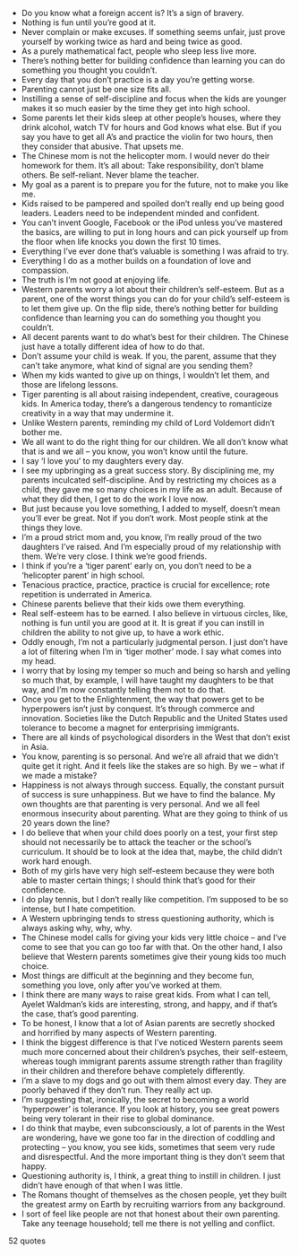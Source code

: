  - Do you know what a foreign accent is? It’s a sign of bravery.
 - Nothing is fun until you’re good at it.
 - Never complain or make excuses. If something seems unfair, just prove yourself by working twice as hard and being twice as good.
 - As a purely mathematical fact, people who sleep less live more.
 - There’s nothing better for building confidence than learning you can do something you thought you couldn’t.
 - Every day that you don’t practice is a day you’re getting worse.
 - Parenting cannot just be one size fits all.
 - Instilling a sense of self-discipline and focus when the kids are younger makes it so much easier by the time they get into high school.
 - Some parents let their kids sleep at other people’s houses, where they drink alcohol, watch TV for hours and God knows what else. But if you say you have to get all A’s and practice the violin for two hours, then they consider that abusive. That upsets me.
 - The Chinese mom is not the helicopter mom. I would never do their homework for them. It’s all about: Take responsibility, don’t blame others. Be self-reliant. Never blame the teacher.
 - My goal as a parent is to prepare you for the future, not to make you like me.
 - Kids raised to be pampered and spoiled don’t really end up being good leaders. Leaders need to be independent minded and confident.
 - You can’t invent Google, Facebook or the iPod unless you’ve mastered the basics, are willing to put in long hours and can pick yourself up from the floor when life knocks you down the first 10 times.
 - Everything I’ve ever done that’s valuable is something I was afraid to try.
 - Everything I do as a mother builds on a foundation of love and compassion.
 - The truth is I’m not good at enjoying life.
 - Western parents worry a lot about their children’s self-esteem. But as a parent, one of the worst things you can do for your child’s self-esteem is to let them give up. On the flip side, there’s nothing better for building confidence than learning you can do something you thought you couldn’t.
 - All decent parents want to do what’s best for their children. The Chinese just have a totally different idea of how to do that.
 - Don’t assume your child is weak. If you, the parent, assume that they can’t take anymore, what kind of signal are you sending them?
 - When my kids wanted to give up on things, I wouldn’t let them, and those are lifelong lessons.
 - Tiger parenting is all about raising independent, creative, courageous kids. In America today, there’s a dangerous tendency to romanticize creativity in a way that may undermine it.
 - Unlike Western parents, reminding my child of Lord Voldemort didn’t bother me.
 - We all want to do the right thing for our children. We all don’t know what that is and we all – you know, you won’t know until the future.
 - I say ‘I love you’ to my daughters every day.
 - I see my upbringing as a great success story. By disciplining me, my parents inculcated self-discipline. And by restricting my choices as a child, they gave me so many choices in my life as an adult. Because of what they did then, I get to do the work I love now.
 - But just because you love something, I added to myself, doesn’t mean you’ll ever be great. Not if you don’t work. Most people stink at the things they love.
 - I’m a proud strict mom and, you know, I’m really proud of the two daughters I’ve raised. And I’m especially proud of my relationship with them. We’re very close. I think we’re good friends.
 - I think if you’re a ‘tiger parent’ early on, you don’t need to be a ‘helicopter parent’ in high school.
 - Tenacious practice, practice, practice is crucial for excellence; rote repetition is underrated in America.
 - Chinese parents believe that their kids owe them everything.
 - Real self-esteem has to be earned. I also believe in virtuous circles, like, nothing is fun until you are good at it. It is great if you can instill in children the ability to not give up, to have a work ethic.
 - Oddly enough, I’m not a particularly judgmental person. I just don’t have a lot of filtering when I’m in ‘tiger mother’ mode. I say what comes into my head.
 - I worry that by losing my temper so much and being so harsh and yelling so much that, by example, I will have taught my daughters to be that way, and I’m now constantly telling them not to do that.
 - Once you get to the Enlightenment, the way that powers get to be hyperpowers isn’t just by conquest. It’s through commerce and innovation. Societies like the Dutch Republic and the United States used tolerance to become a magnet for enterprising immigrants.
 - There are all kinds of psychological disorders in the West that don’t exist in Asia.
 - You know, parenting is so personal. And we’re all afraid that we didn’t quite get it right. And it feels like the stakes are so high. By we – what if we made a mistake?
 - Happiness is not always through success. Equally, the constant pursuit of success is sure unhappiness. But we have to find the balance. My own thoughts are that parenting is very personal. And we all feel enormous insecurity about parenting. What are they going to think of us 20 years down the line?
 - I do believe that when your child does poorly on a test, your first step should not necessarily be to attack the teacher or the school’s curriculum. It should be to look at the idea that, maybe, the child didn’t work hard enough.
 - Both of my girls have very high self-esteem because they were both able to master certain things; I should think that’s good for their confidence.
 - I do play tennis, but I don’t really like competition. I’m supposed to be so intense, but I hate competition.
 - A Western upbringing tends to stress questioning authority, which is always asking why, why, why.
 - The Chinese model calls for giving your kids very little choice – and I’ve come to see that you can go too far with that. On the other hand, I also believe that Western parents sometimes give their young kids too much choice.
 - Most things are difficult at the beginning and they become fun, something you love, only after you’ve worked at them.
 - I think there are many ways to raise great kids. From what I can tell, Ayelet Waldman’s kids are interesting, strong, and happy, and if that’s the case, that’s good parenting.
 - To be honest, I know that a lot of Asian parents are secretly shocked and horrified by many aspects of Western parenting.
 - I think the biggest difference is that I’ve noticed Western parents seem much more concerned about their children’s psyches, their self-esteem, whereas tough immigrant parents assume strength rather than fragility in their children and therefore behave completely differently.
 - I’m a slave to my dogs and go out with them almost every day. They are poorly behaved if they don’t run. They really act up.
 - I’m suggesting that, ironically, the secret to becoming a world ‘hyperpower’ is tolerance. If you look at history, you see great powers being very tolerant in their rise to global dominance.
 - I do think that maybe, even subconsciously, a lot of parents in the West are wondering, have we gone too far in the direction of coddling and protecting – you know, you see kids, sometimes that seem very rude and disrespectful. And the more important thing is they don’t seem that happy.
 - Questioning authority is, I think, a great thing to instill in children. I just didn’t have enough of that when I was little.
 - The Romans thought of themselves as the chosen people, yet they built the greatest army on Earth by recruiting warriors from any background.
 - I sort of feel like people are not that honest about their own parenting. Take any teenage household; tell me there is not yelling and conflict.

52 quotes